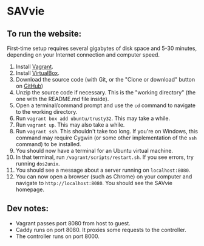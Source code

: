 # SAVvie

## To run the website:

First-time setup requires several gigabytes of disk space and 5-30 minutes, depending on your Internet connection and computer speed.

1. Install [Vagrant](https://www.vagrantup.com/).
1. Install [VirtualBox](https://www.virtualbox.org/).
2. Download the source code (with Git, or the "Clone or download" button on [GitHub](https://github.com/tylermumford/pl-final-project))
3. Unzip the source code if necessary. This is the "working directory" (the one with the README.md file inside).
4. Open a terminal/command prompt and use the `cd` command to navigate to the working directory.
5. Run `vagrant box add ubuntu/trusty32`. This may take a while.
6. Run `vagrant up`. This may also take a while.
7. Run `vagrant ssh`. This shouldn't take too long. If you're on Windows, this command may require Cygwin (or some other implementation of the `ssh` command) to be installed.
8. You should now have a terminal for an Ubuntu virtual machine.
9. In that terminal, run `/vagrant/scripts/restart.sh`. If you see errors, try running `dos2unix`.
10. You should see a message about a server running on `localhost:8080`.
11. You can now open a browser (such as Chrome) on your computer and navigate to `http://localhost:8080`. You should see the SAVvie homepage.

## Dev notes:

- Vagrant passes port 8080 from host to guest. 
- Caddy runs on port 8080. It proxies some requests to the controller.
- The controller runs on port 8000.